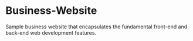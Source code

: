 # Business-Website
Sample business website that encapsulates the fundamental front-end and back-end web development features.
